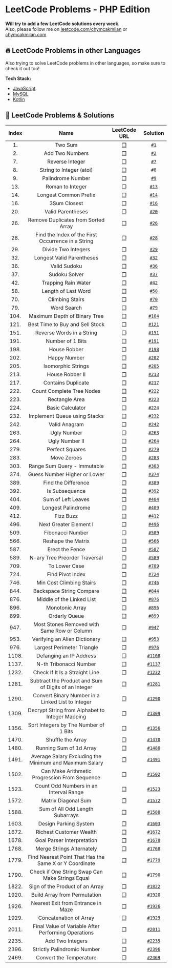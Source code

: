 # LeetCode Problems - PHP Edition
**Will try to add a few LeetCode solutions every week.**   
Also, please follow me on [leetcode.com/chymcakmilan](https://leetcode.com/chymcakmilan/) or [chymcakmilan.com](https://chymcakmilan.com)

## 🔥 LeetCode Problems in other Languages
Also trying to solve LeetCode problems in other languages, so make sure to check it out too!  

**Tech Stack:**  
+ [JavaScript](https://github.com/milanchymcak/LeetCode-JavaScript)
+ [MySQL](https://github.com/milanchymcak/LeetCode-MysQL)
+ [Kotlin](https://github.com/milanchymcak/LeetCode-Kotlin)  

## 📝 LeetCode Problems & Solutions

| Index | Name | LeetCode URL | Solution |
| :---: |:----:|:------------:|:--------:|
| 1. | Two Sum | [❐](https://leetcode.com/problems/two-sum/) | [`#1`](../main/solutions/1.md) |
| 2. | Add Two Numbers | [❐](https://leetcode.com/problems/add-two-numbers/) | [`#2`](../main/solutions/2.md) |
| 7. | Reverse Integer | [❐](https://leetcode.com/problems/reverse-integer/) | [`#7`](../main/solutions/7.md) |
| 8. | String to Integer (atoi) | [❐](https://leetcode.com/problems/string-to-integer-atoi/) | [`#8`](../main/solutions/8.md) |
| 9. | Palindrome Number | [❐](https://leetcode.com/problems/palindrome-number/) | [`#9`](../main/solutions/9.md) |
| 13. | Roman to Integer | [❐](https://leetcode.com/problems/roman-to-integer/) | [`#13`](../main/solutions/13.md) |
| 14. | Longest Common Prefix | [❐](https://leetcode.com/problems/longest-common-prefix/) | [`#14`](../main/solutions/14.md) |
| 16. | 3Sum Closest | [❐](https://leetcode.com/problems/3sum-closest/) | [`#16`](../main/solutions/16.md) |
| 20. | Valid Parentheses | [❐](https://leetcode.com/problems/valid-parentheses/) | [`#20`](../main/solutions/20.md) |
| 26. | Remove Duplicates from Sorted Array | [❐](https://leetcode.com/problems/remove-duplicates-from-sorted-array/) | [`#26`](../main/solutions/26.md) |
| 28. | Find the Index of the First Occurrence in a String | [❐](https://leetcode.com/problems/find-the-index-of-the-first-occurrence-in-a-string/) | [`#28`](../main/solutions/28.md) |
| 29. | Divide Two Integers | [❐](https://leetcode.com/problems/divide-two-integers/) | [`#29`](../main/solutions/29.md) |
| 32. | Longest Valid Parentheses | [❐](https://leetcode.com/problems/longest-valid-parentheses/) | [`#32`](../main/solutions/32.md) |
| 36. | Valid Sudoku | [❐](https://leetcode.com/problems/valid-sudoku/) | [`#36`](../main/solutions/36.md) |
| 37. | Sudoku Solver | [❐](https://leetcode.com/problems/sudoku-solver/) | [`#37`](../main/solutions/37.md) |
| 42. | Trapping Rain Water | [❐](https://leetcode.com/problems/trapping-rain-water/) | [`#42`](../main/solutions/42.md) |
| 58. | Length of Last Word | [❐](https://leetcode.com/problems/length-of-last-word/) | [`#58`](../main/solutions/58.md) |
| 70. | Climbing Stairs | [❐](https://leetcode.com/problems/climbing-stairs/) | [`#70`](../main/solutions/70.md) |
| 79. | Word Search | [❐](https://leetcode.com/problems/word-search/) | [`#79`](../main/solutions/79.md) |
| 104. | Maximum Depth of Binary Tree | [❐](https://leetcode.com/problems/maximum-depth-of-binary-tree/) | [`#104`](../main/solutions/104.md) |
| 121. | Best Time to Buy and Sell Stock | [❐](https://leetcode.com/problems/best-time-to-buy-and-sell-stock/) | [`#121`](../main/solutions/121.md) |
| 151. | Reverse Words in a String | [❐](https://leetcode.com/problems/reverse-words-in-a-string/) | [`#151`](../main/solutions/151.md) |
| 191. | Number of 1 Bits | [❐](https://leetcode.com/problems/number-of-1-bits/) | [`#191`](../main/solutions/191.md) |
| 198. | House Robber | [❐](https://leetcode.com/problems/house-robber/) | [`#198`](../main/solutions/198.md) |
| 202. | Happy Number | [❐](https://leetcode.com/problems/happy-number/) | [`#202`](../main/solutions/202.md) |
| 205. | Isomorphic Strings | [❐](https://leetcode.com/problems/isomorphic-strings/) | [`#205`](../main/solutions/205.md) |
| 213. | House Robber II | [❐](https://leetcode.com/problems/house-robber-ii/) | [`#213`](../main/solutions/213.md) |
| 217. | Contains Duplicate | [❐](https://leetcode.com/problems/contains-duplicate/) | [`#217`](../main/solutions/217.md) |
| 222. | Count Complete Tree Nodes | [❐](https://leetcode.com/problems/count-complete-tree-nodes/) | [`#222`](../main/solutions/222.md) |
| 223. | Rectangle Area | [❐](https://leetcode.com/problems/rectangle-area/) | [`#223`](../main/solutions/223.md) |
| 224. | Basic Calculator | [❐](https://leetcode.com/problems/basic-calculator/) | [`#224`](../main/solutions/224.md) |
| 232. | Implement Queue using Stacks | [❐](https://leetcode.com/problems/implement-queue-using-stacks/) | [`#232`](../main/solutions/232.md) |
| 242. | Valid Anagram | [❐](https://leetcode.com/problems/valid-anagram/) | [`#242`](../main/solutions/242.md) |
| 263. | Ugly Number | [❐](https://leetcode.com/problems/ugly-number/) | [`#263`](../main/solutions/263.md) |
| 264. | Ugly Number II | [❐](https://leetcode.com/problems/ugly-number-ii/) | [`#264`](../main/solutions/264.md) |
| 279. | Perfect Squares | [❐](https://leetcode.com/problems/perfect-squares/) | [`#279`](../main/solutions/279.md) |
| 283. | Move Zeroes | [❐](https://leetcode.com/problems/move-zeroes/) | [`#283`](../main/solutions/283.md) |
| 303. | Range Sum Query - Immutable | [❐](https://leetcode.com/problems/range-sum-query-immutable/) | [`#303`](../main/solutions/303.md) |
| 374. | Guess Number Higher or Lower | [❐](https://leetcode.com/problems/guess-number-higher-or-lower/) | [`#374`](../main/solutions/374.md) |
| 389. | Find the Difference | [❐](https://leetcode.com/problems/find-the-difference/) | [`#389`](../main/solutions/389.md) |
| 392. | Is Subsequence | [❐](https://leetcode.com/problems/is-subsequence/) | [`#392`](../main/solutions/392.md) |
| 404. | Sum of Left Leaves | [❐](https://leetcode.com/problems/sum-of-left-leaves/) | [`#404`](../main/solutions/404.md) |
| 409. | Longest Palindrome | [❐](https://leetcode.com/problems/longest-palindrome/) | [`#409`](../main/solutions/409.md) |
| 412. | Fizz Buzz | [❐](https://leetcode.com/problems/fizz-buzz/) | [`#412`](../main/solutions/412.md) |
| 496. | Next Greater Element I | [❐](https://leetcode.com/problems/next-greater-element-i/) | [`#496`](../main/solutions/496.md) |
| 509. | Fibonacci Number | [❐](https://leetcode.com/problems/fibonacci-number/) | [`#509`](../main/solutions/509.md) |
| 566. | Reshape the Matrix | [❐](https://leetcode.com/problems/reshape-the-matrix/) | [`#566`](../main/solutions/566.md) |
| 587. | Erect the Fence | [❐](https://leetcode.com/problems/erect-the-fence/) | [`#587`](../main/solutions/587.md) |
| 589. | N-ary Tree Preorder Traversal | [❐](https://leetcode.com/problems/n-ary-tree-preorder-traversal/) | [`#589`](../main/solutions/589.md) |
| 709. | To Lower Case | [❐](https://leetcode.com/problems/to-lower-case/) | [`#709`](../main/solutions/709.md) |
| 724. | Find Pivot Index | [❐](https://leetcode.com/problems/find-pivot-index/) | [`#724`](../main/solutions/724.md) |
| 746. | Min Cost Climbing Stairs | [❐](https://leetcode.com/problems/min-cost-climbing-stairs/) | [`#746`](../main/solutions/746.md) |
| 844. | Backspace String Compare | [❐](https://leetcode.com/problems/backspace-string-compare/) | [`#844`](../main/solutions/844.md) |
| 876. | Middle of the Linked List | [❐](https://leetcode.com/problems/middle-of-the-linked-list/) | [`#876`](../main/solutions/876.md) |
| 896. | Monotonic Array | [❐](https://leetcode.com/problems/monotonic-array/) | [`#896`](../main/solutions/896.md) |
| 899. | Orderly Queue | [❐](https://leetcode.com/problems/orderly-queue/) | [`#899`](../main/solutions/899.md) |
| 947. | Most Stones Removed with Same Row or Column | [❐](https://leetcode.com/problems/most-stones-removed-with-same-row-or-column/) | [`#947`](../main/solutions/947.md) |
| 953. | Verifying an Alien Dictionary | [❐](https://leetcode.com/problems/verifying-an-alien-dictionary/) | [`#953`](../main/solutions/953.md) |
| 976. | Largest Perimeter Triangle | [❐](https://leetcode.com/problems/largest-perimeter-triangle/) | [`#976`](../main/solutions/976.md) |
| 1108. | Defanging an IP Address | [❐](https://leetcode.com/problems/defanging-an-ip-address/) | [`#1108`](../main/solutions/1108.md) |
| 1137. | N-th Tribonacci Number | [❐](https://leetcode.com/problems/n-th-tribonacci-number/) | [`#1137`](../main/solutions/1137.md) |
| 1232. | Check If It Is a Straight Line | [❐](https://leetcode.com/problems/check-if-it-is-a-straight-line/) | [`#1232`](../main/solutions/1232.md) |
| 1281. | Subtract the Product and Sum of Digits of an Integer | [❐](https://leetcode.com/problems/subtract-the-product-and-sum-of-digits-of-an-integer/) | [`#1281`](../main/solutions/1281.md) |
| 1290. | Convert Binary Number in a Linked List to Integer | [❐](https://leetcode.com/problems/convert-binary-number-in-a-linked-list-to-integer/) | [`#1290`](../main/solutions/1290.md) |
| 1309. | Decrypt String from Alphabet to Integer Mapping | [❐](https://leetcode.com/problems/decrypt-string-from-alphabet-to-integer-mapping/) | [`#1309`](../main/solutions/1309.md) |
| 1356. | Sort Integers by The Number of 1 Bits | [❐](https://leetcode.com/problems/sort-integers-by-the-number-of-1-bits/) | [`#1356`](../main/solutions/1356.md) |
| 1470. | Shuffle the Array | [❐](https://leetcode.com/problems/shuffle-the-array/) | [`#1470`](../main/solutions/1470.md) |
| 1480. | Running Sum of 1d Array | [❐](https://leetcode.com/problems/running-sum-of-1d-array/) | [`#1480`](../main/solutions/1480.md) |
| 1491. | Average Salary Excluding the Minimum and Maximum Salary | [❐](https://leetcode.com/problems/average-salary-excluding-the-minimum-and-maximum-salary/) | [`#1491`](../main/solutions/1491.md) |
| 1502. | Can Make Arithmetic Progression From Sequence | [❐](https://leetcode.com/problems/can-make-arithmetic-progression-from-sequence/) | [`#1502`](../main/solutions/1502.md) |
| 1523. | Count Odd Numbers in an Interval Range | [❐](https://leetcode.com/problems/count-odd-numbers-in-an-interval-range/) | [`#1523`](../main/solutions/1523.md) |
| 1572. | Matrix Diagonal Sum | [❐](https://leetcode.com/problems/matrix-diagonal-sum/) | [`#1572`](../main/solutions/1572.md) |
| 1588. | Sum of All Odd Length Subarrays | [❐](https://leetcode.com/problems/sum-of-all-odd-length-subarrays/) | [`#1588`](../main/solutions/1588.md) |
| 1603. | Design Parking System | [❐](https://leetcode.com/problems/design-parking-system/) | [`#1603`](../main/solutions/1603.md) |
| 1672. | Richest Customer Wealth | [❐](https://leetcode.com/problems/richest-customer-wealth/) | [`#1672`](../main/solutions/1672.md) |
| 1678. | Goal Parser Interpretation | [❐](https://leetcode.com/problems/goal-parser-interpretation/) | [`#1678`](../main/solutions/1678.md) |
| 1768. | Merge Strings Alternately | [❐](https://leetcode.com/problems/merge-strings-alternately/) | [`#1768`](../main/solutions/1768.md) |
| 1779. | Find Nearest Point That Has the Same X or Y Coordinate | [❐](https://leetcode.com/problems/find-nearest-point-that-has-the-same-x-or-y-coordinate/) | [`#1779`](../main/solutions/1779.md) |
| 1790. | Check if One String Swap Can Make Strings Equal | [❐](https://leetcode.com/problems/check-if-one-string-swap-can-make-strings-equal/) | [`#1790`](../main/solutions/1790.md) |
| 1822. | Sign of the Product of an Array | [❐](https://leetcode.com/problems/sign-of-the-product-of-an-array/) | [`#1822`](../main/solutions/1822.md) |
| 1920. | Build Array from Permutation | [❐](https://leetcode.com/problems/build-array-from-permutation/) | [`#1920`](../main/solutions/1920.md) |
| 1926. | Nearest Exit from Entrance in Maze | [❐](https://leetcode.com/problems/nearest-exit-from-entrance-in-maze/) | [`#1926`](../main/solutions/1926.md) |
| 1929. | Concatenation of Array | [❐](https://leetcode.com/problems/concatenation-of-array/) | [`#1929`](../main/solutions/1929.md) |
| 2011. | Final Value of Variable After Performing Operations | [❐](https://leetcode.com/problems/final-value-of-variable-after-performing-operations/) | [`#2011`](../main/solutions/2011.md) |
| 2235. | Add Two Integers | [❐](https://leetcode.com/problems/add-two-integers/) | [`#2235`](../main/solutions/2235.md) |
| 2396. | Strictly Palindromic Number | [❐](https://leetcode.com/problems/strictly-palindromic-number/) | [`#2396`](../main/solutions/2396.md) |
| 2469. | Convert the Temperature | [❐](https://leetcode.com/problems/convert-the-temperature/) | [`#2469`](../main/solutions/2469.md) |

